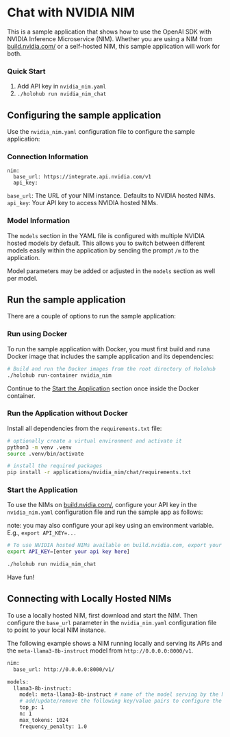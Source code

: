 # Chat with NVIDIA NIM

This is a sample application that shows how to use the OpenAI SDK with NVIDIA Inference Microservice (NIM). Whether you are using a NIM from [build.nvidia.com/](https://build.nvidia.com/) or a self-hosted NIM, this sample application will work for both.

### Quick Start

1. Add API key in `nvidia_nim.yaml`
2. `./holohub run nvidia_nim_chat`

## Configuring the sample application

Use the `nvidia_nim.yaml` configuration file to configure the sample application:

### Connection Information

```
nim:
  base_url: https://integrate.api.nvidia.com/v1
  api_key:

```

`base_url`: The URL of your NIM instance. Defaults to NVIDIA hosted NIMs.
`api_key`: Your API key to access NVIDIA hosted NIMs.

### Model Information

The `models` section in the YAML file is configured with multiple NVIDIA hosted models by default. This allows you to switch between different models easily within the application by sending the prompt `/m` to the application.

Model parameters may be added or adjusted in the `models` section as well per model.

## Run the sample application

There are a couple of options to run the sample application:

### Run using Docker

To run the sample application with Docker, you must first build and runa Docker image that includes the sample application and its dependencies:

```bash
# Build and run the Docker images from the root directory of Holohub
./holohub run-container nvidia_nim
```

Continue to the [Start the Application](#start-the-application) section once inside the Docker container.

### Run the Application without Docker

Install all dependencies from the `requirements.txt` file:

```bash
# optionally create a virtual environment and activate it
python3 -m venv .venv
source .venv/bin/activate

# install the required packages
pip install -r applications/nvidia_nim/chat/requirements.txt
```

### Start the Application

To use the NIMs on [build.nvidia.com/](https://build.nvidia.com/), configure your API key in the `nvidia_nim.yaml` configuration file and run the sample app as follows:

note: you may also configure your api key using an environment variable.
E.g., `export API_KEY=...`

```bash
# To use NVIDIA hosted NIMs available on build.nvidia.com, export your API key first
export API_KEY=[enter your api key here]

./holohub run nvidia_nim_chat
```

Have fun!

## Connecting with Locally Hosted NIMs

To use a locally hosted NIM, first download and start the NIM.
Then configure the `base_url` parameter in the `nvidia_nim.yaml` configuration file to point to your local NIM instance.

The following example shows a NIM running locally and serving its APIs and the `meta-llama3-8b-instruct` model from `http://0.0.0.0:8000/v1`.

```bash
nim:
  base_url: http://0.0.0.0:8000/v1/

models:
  llama3-8b-instruct:
    model: meta-llama3-8b-instruct # name of the model serving by the NIM
    # add/update/remove the following key/value pairs to configure the parameters for the model
    top_p: 1
    n: 1
    max_tokens: 1024
    frequency_penalty: 1.0
```
